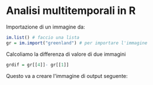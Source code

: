 # Analisi multitemporali in R
Importazione di un immagine da:

``` r
im.list() # faccio una lista
gr = im.import("greenland") # per importare l'immagine
```

Calcoliamo la differenza di valore di due immagini

``` r
grdif = gr[[4]]- gr[[1]]
```

Questo va a creare l'immagine di output seguente:
